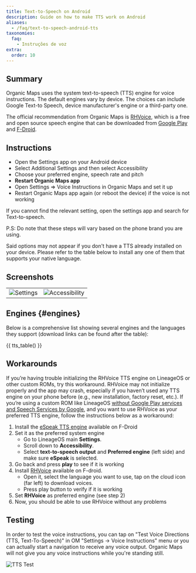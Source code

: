 ```yaml
---
title: Text-to-Speech on Android
description: Guide on how to make TTS work on Android
aliases:
  - /faq/text-to-speech-android-tts
taxonomies:
  faq:
    - Instruções de voz
extra:
  order: 10
---
```


## Summary

Organic Maps uses the system text-to-speech (TTS) engine for voice instructions. The default engines vary by device. The choices can include Google Text-to Speech, device manufacturer's engine or a third-party one.

The official recommendation from Organic Maps is [RHVoice](https://rhvoice.org/), which is a free and open source speech engine that can be downloaded from [Google Play](https://play.google.com/store/apps/details?id=com.github.olga_yakovleva.rhvoice.android) and [F-Droid](https://f-droid.org/en/packages/com.github.olga_yakovleva.rhvoice.android/).

## Instructions

- Open the Settings app on your Android device
- Select Additional Settings and then select Accessibility
- Choose your preferred engine, speech rate and pitch
- **Restart Organic Maps app**
- Open Settings => Voice Instructions in Organic Maps and set it up
- Restart Organic Maps app again (or reboot the device) if the voice is not working

If you cannot find the relevant setting, open the settings app and search for Text-to-speech.

P.S: Do note that these steps will vary based on the phone brand you are using.

Said options may not appear if you don't have a TTS already installed on your device. Please refer to the table below to install any one of them that supports your native language.

## Screenshots

|                                          |                                                    |
| ---------------------------------------- | -------------------------------------------------- |
| ![Settings](tts_config_1.png "Settings") | ![Accessibility](tts_config_2.png "Accessibility") |

## Engines {#engines}

Below is a comprehensive list showing several engines and the languages they support (download links can be found after the table):

{{ tts_table() }}

## Workarounds

If you’re having trouble initializing the RHVoice TTS engine on LineageOS or other custom ROMs, try this workaround. RHVoice may not initialize properly and the app may crash, especially if you haven’t used any TTS engine on your phone before (e.g., new installation, factory reset, etc.). If you’re using a custom ROM like LineageOS <ins>without Google Play services and Speech Services by Google</ins>, and you want to use RHVoice as your preferred TTS engine, follow the instructions below as a workaround:

1. Install the [eSpeak TTS engine](https://f-droid.org/en/packages/com.reecedunn.espeak) available on F-Droid
2. Set it as the preferred system engine
   - Go to LineageOS main **Settings**.
   - Scroll down to **Accessibility**.
   - Select **text-to-speech output** and **Preferred engine** (left side) and make sure **eSpeak** is selected.
3. Go back and press **play** to see if it is working
4. Install [RHVoice](https://f-droid.org/en/packages/com.github.olga_yakovleva.rhvoice.android/) available on F-droid.
   - Open it, select the language you want to use, tap on the cloud icon (far left) to download voices.
   - Press play button to verify if it is working
5. Set **RHVoice** as preferred engine (see step 2)
6. Now, you should be able to use RHVoice without any problems

## Testing

In order to test the voice instructions, you can tap on "Test Voice Directions (TTS, Text-To-Speech)" in OM "Settings → Voice Instructions" menu or you can actually start a navigation to receive any voice output. Organic Maps will not give you any voice instructions while you're standing still.

![TTS Test](tts_test.png "TTS Test")
